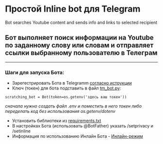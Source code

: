 # Простой Inline bot для Telegram
Bot searches Youtube content and sends info and links to selected recipient
## Бот выполняет поиск информации на Youtube по заданному слову или словам и отправляет ссылки выбранному пользователю в Телеграм

---

### Шаги для запуска Бота:
- Зарегестрировать Бота в Telegramm [согласно иструкции](https://tlgrm.ru/docs/bots#botfather)
- Ключ (токен) для бота подставить в файл [tm_bot.py](https://github.com/ViolinaS/Simple-Telegram-InlineBot/blob/main/tm_bot.py):

``scratching_bot = Bot(token=os.getenv('здесь ваш токен'))``
  
  *сначала нужно создать файл .env и поместить в него токен либо переделать код без использования os.getenv/dotenv*
  
  

- Установить библиотеки из [requirements.txt](https://github.com/ViolinaS/Simple-Telegram-InlineBot/blob/main/requirements.txt)
- В настройках Бота (использовать @BotFather) указать /setprivacy и /setinline
- Информация по использованию Инлайн Бота - [Инлайн-режим](https://tlgrm.ru/docs/bots#inline-mode)
